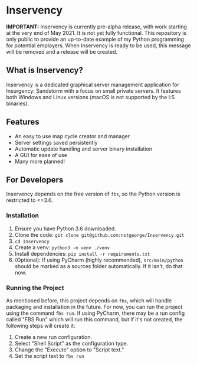 # Inservency

**IMPORTANT:** Inservency is currently pre-alpha release, with work starting at the very end of May 2021. It is not yet fully functional. This repository is only public to provide an up-to-date example of my Python programming for potential employers.
When Inservency is ready to be used, this message will be removed and a release will be created.

## What is Inservency?
Inservency is a dedicated graphical server management application for Insurgency: Sandstorm with a focus on small private servers. It features both Windows and Linux versions (macOS is not supported by the I:S binaries).

## Features
 - An easy to use map cycle creator and manager
 - Server settings saved persistently
 - Automatic update handling and server binary installation
 - A GUI for ease of use
 - Many more planned!

## For Developers
Inservency depends on the free version of `fbs`, so the Python version is restricted to <=3.6.

### Installation

1. Ensure you have Python 3.6 downloaded.
2. Clone the code: `git clone git@github.com:nstgeorge/Inservency.git`
3. `cd Inservency`
4. Create a venv: `python3 -m venv ./venv`
5. Install dependencies: `pip install -r requirements.txt`
6. (Optional): If using PyCharm (highly recommended), `src/main/python` should be marked as a sources folder automatically. If it isn't, do that now.

### Running the Project

As mentioned before, this project depends on `fbs`, which will handle packaging and installation in the future. For now, you can run the project using the command `fbs run`. If using PyCharm, there may be a run config called "FBS Run" which will run this command, but if it's not created, the following steps will create it:

1. Create a new run configuration.
2. Select "Shell Script" as the configuration type.
3. Change the "Execute" option to "Script text."
4. Set the script text to `fbs run`
